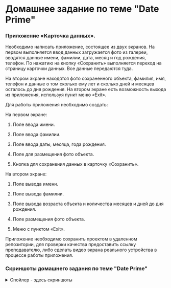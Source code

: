 # Домашнее задание по теме "Date Prime"

### Приложение «Карточка данных».

Необходимо написать приложение, состоящее из двух экранов. На первом выполняется ввод данных
загружается фото из галереи, вводятся данные имени, фамилии, дата, месяц и год рождения, телефон. По
нажатию на кнопку «Сохранить» выполняется переход на страницу карточки данных. Все данные передаются
туда.

На втором экране находятся фото сохраненного объекта, фамилия, имя, телефон и данные о том сколько
ему лет и сколько дней и месяцев осталось до дня рождения. На втором экране есть возможность выхода
из приложения, используя пункт меню «Exit».

Для работы приложения необходимо создать:

На первом экране:

1. Поле ввода имени.

2. Поле ввода фамилии.

3. Поле ввода даты, месяца, года рождения.

4. Поле для размещения фото объекта.

5. Кнопка для сохранения данных в карточку «Сохранить».

На втором экране:

1. Поле вывода имени.

2. Поле вывода фамилии.

3. Поле вывода возраста объекта и количества месяцев и дней до дня рождения.

4. Поле размещения фото объекта.

6. Меню с пунктом «Exit».

Приложение необходимо сохранить проектом в удаленном репозитории, для проверки качества предоставить
ссылку преподавателю, либо сделать видео экрана реального устройства в процессе работы приложения.

### Скриншоты домашнего задания по теме "Date Prime"

<details>
<summary>Спойлер - здесь скриншоты</summary>

![](md/1.png)
![](md/2.png)
![](md/3.png)
![](md/4.png)
![](md/5.png)

</details>